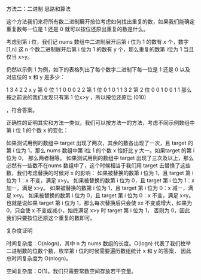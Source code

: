 方法二：二进制
思路和算法

这个方法我们来将所有数二进制展开按位考虑如何找出重复的数，如果我们能确定重复数每一位是 1 还是 0 就可以按位还原出重复的数是什么。

考虑到第 i 位，我们记 nums 数组中二进制展开后第 i 位为 1 的数有 x 个，数字 [1,n] 这 n 个数二进制展开后第 i 位为 1 的数有 y 个，那么重复的数第 i位为 1 当且仅当 x>y。

仍然以示例 1 为例，如下的表格列出了每个数字二进制下每一位是 1 还是 0 以及对应位的 x 和 y 是多少：

1	3	4	2	2	x	y
第 0 位	1	1	0	0	0	2	2
第 1 位	0	1	0	1	1	3	2
第 2 位	0	0	1	0	0	1	1
那么按之前说的我们发现只有第 1 位x>y ，所以按位还原后 (010)

，符合答案。

正确性的证明其实和方法一类似，我们可以按方法一的方法，考虑不同示例数组中第 i 位 1 的个数 x 的变化：

如果测试用例的数组中 target 出现了两次，其余的数各出现了一次，且 target 的第 i 位为 1，那么 nums 数组中第 i位 1 的个数 x 恰好比 y 大一。如果target 的第 i 位为 0，
那么两者相等。
如果测试用例的数组中 target 出现了三次及以上，那么必然有一些数不在nums 数组中了，这个时候相当于我们用 target 去替换了这些数，我们考虑替换的时候对 x 的影响：
如果被替换的数第 i 位为 1，且 target 第 i 位为 1：x 不变，满足 x>y。
如果被替换的数第 i 位为 0，且 target 第 i 位为 1：x 加一，满足 x>y。
如果被替换的数第 i 位为 1，且 target 第 i 位为 0：x 减一，满足 x≤y。
如果被替换的数第 i 位为 0，且 target 第 i 位为 0：x 不变，满足 x≤y。
也就是说如果 target 第 i 位为 1，那么每次替换后只会使 xx 不变或增大，如果为 0，只会使 x 不变或减小，始终满足 x>y 时 target 第 i 位为 1，
否则为 0，因此我们只要按位还原这个重复的数即可。


复杂度证明

时间复杂度：O(nlogn)，其中 n 为 nums 数组的长度。O(logn) 代表了我们枚举二进制数的位数个数，枚举第 i 位的时候需要遍历数组统计 x 和 y 的答案，
因此总时间复杂度为 O(nlogn)。

空间复杂度：O(1)。我们只需要常数空间存放若干变量。
